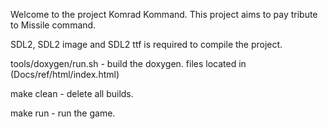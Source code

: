 Welcome to the project Komrad Kommand. This project aims to pay tribute to Missile command.

SDL2, SDL2 image and SDL2 ttf is required to compile the project.

tools/doxygen/run.sh - build the doxygen. files located in (Docs/ref/html/index.html)

make clean - delete all builds. 

make run - run the game.